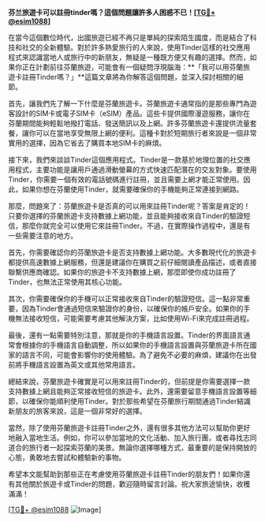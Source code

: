 **芬兰旅遊卡可以註冊tinder嗎？這個問題讓許多人困惑不已！[[TG💪+ @esim1088](https://t.me/s/esim1088)]**

在當今這個數位時代，出國旅遊已經不再只是單純的探索陌生國度，而是結合了科技和社交的全新體驗。對於許多熱愛旅行的人來說，使用Tinder這樣的社交應用程式來認識當地人或旅行中的新朋友，無疑是一種既方便又有趣的選擇。然而，如果你正在計劃前往芬蘭旅遊，可能會有一個疑問浮現腦海：**「我可以用芬蘭旅遊卡註冊Tinder嗎？」**這篇文章將為你解答這個問題，並深入探討相關的細節。

首先，讓我們先了解一下什麼是芬蘭旅遊卡。芬蘭旅遊卡通常指的是那些專門為遊客設計的SIM卡或電子SIM卡（eSIM）產品。這些卡提供國際漫遊服務，讓你在芬蘭期間能夠輕鬆地撥打電話、發送簡訊以及上網。許多芬蘭旅遊卡還提供流量套餐，讓你可以在當地享受無限上網的便利。這種卡對於短期旅行者來說是一個非常實用的選擇，因為它省去了購買本地SIM卡的麻煩。

接下來，我們來談談Tinder這個應用程式。Tinder是一款基於地理位置的社交應用程式，主要功能是讓用戶通過滑動螢幕的方式快速匹配潛在的交友對象。要使用Tinder，你需要一個有效的電話號碼進行註冊，並且需要上網才能正常使用。因此，如果你想在芬蘭使用Tinder，就需要確保你的手機能夠正常連接到網路。

那麼，問題來了：芬蘭旅遊卡是否真的可以用來註冊Tinder呢？答案是肯定的！只要你選擇的芬蘭旅遊卡支持數據上網功能，並且能夠接收來自Tinder的驗證短信，那麼你就完全可以使用它來註冊Tinder。不過，在實際操作過程中，還是有一些需要注意的地方。

首先，你需要確認你的芬蘭旅遊卡是否支持數據上網功能。大多數現代化的旅遊卡都提供高速數據上網服務，但還是建議你在購買之前仔細閱讀產品描述，或者直接聯繫供應商確認。如果你的旅遊卡不支持數據上網，那麼即使你成功註冊了Tinder，也無法正常使用其核心功能。

其次，你需要確保你的手機可以正常接收來自Tinder的驗證短信。這一點非常重要，因為Tinder會通過短信來驗證你的身份，以確保你的帳戶安全。如果你的手機無法接收短信，可能需要考慮其他解決方案，比如使用Wi-Fi來完成註冊過程。

最後，還有一點需要特別注意，那就是你的手機語言設置。Tinder的界面語言通常會根據你的手機語言自動調整，所以如果你的手機語言設置與芬蘭旅遊卡所在國家的語言不同，可能會影響你的使用體驗。為了避免不必要的麻煩，建議你在出發前將手機語言設置為英文或其他常用語言。

總結來說，芬蘭旅遊卡確實是可以用來註冊Tinder的，但前提是你需要選擇一款支持數據上網且能夠正常接收短信的旅遊卡。此外，還需要留意手機語言設置等細節，以確保你能順利使用Tinder。對於那些希望在芬蘭旅行期間通過Tinder結識新朋友的旅客來說，這是一個非常好的選擇。

當然，除了使用芬蘭旅遊卡註冊Tinder之外，還有很多其他方法可以幫助你更好地融入當地生活。例如，你可以參加當地的文化活動、加入旅行團，或者尋找志同道合的旅行者一起探索芬蘭的美景。無論你選擇哪種方式，最重要的是保持開放的心態，勇敢地去嘗試和體驗新的事物。

希望本文能幫助到那些正在考慮使用芬蘭旅遊卡註冊Tinder的朋友們！如果你還有其他關於旅遊卡或Tinder的問題，歡迎隨時留言討論。祝大家旅途愉快，收穫滿滿！

[[TG💪+ @esim1088](https://t.me/s/esim1088) ![Image](https://i.postimg.cc/4NQfJmqS/Snipaste-2025-05-13-00-14-12.png)]